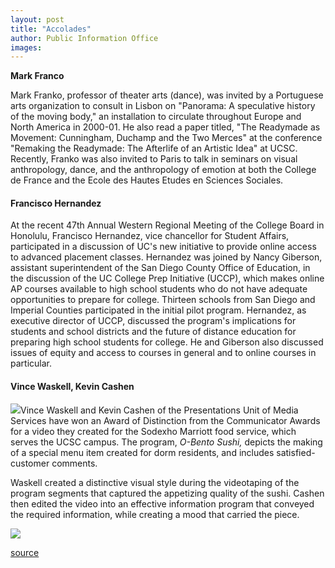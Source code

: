 ```yaml
---
layout: post
title: "Accolades"
author: Public Information Office
images:
---
```


**Mark Franco**

Mark Franko, professor of theater arts (dance), was invited by a Portuguese arts organization to consult in Lisbon on "Panorama: A speculative history of the moving body," an installation to circulate throughout Europe and North America in 2000-01. He also read a paper titled, "The Readymade as Movement: Cunningham, Duchamp and the Two Merces" at the conference "Remaking the Readymade: The Afterlife of an Artistic Idea" at UCSC. Recently, Franko was also invited to Paris to talk in seminars on visual anthropology, dance, and the anthropology of emotion at both the College de France and the Ecole des Hautes Etudes en Sciences Sociales.

#### Francisco Hernandez

At the recent 47th Annual Western Regional Meeting of the College Board in Honolulu, Francisco Hernandez, vice chancellor for Student Affairs, participated in a discussion of UC's new initiative to provide online access to advanced placement classes. Hernandez was joined by Nancy Giberson, assistant superintendent of the San Diego County Office of Education, in the discussion of the UC College Prep Initiative (UCCP), which makes online AP courses available to high school students who do not have adequate opportunities to prepare for college. Thirteen schools from San Diego and Imperial Counties participated in the initial pilot program. Hernandez, as executive director of UCCP, discussed the program's implications for students and school districts and the future of distance education for preparing high school students for college. He and Giberson also discussed issues of equity and access to courses in general and to online courses in particular.

#### Vince Waskell, Kevin Cashen

![][1]Vince Waskell and Kevin Cashen of the Presentations Unit of Media Services have won an Award of Distinction from the Communicator Awards for a video they created for the Sodexho Marriott food service, which serves the UCSC campus. The program, _O-Bento Sushi,_ depicts the making of a special menu item created for dorm residents, and includes satisfied-customer comments.  
  
Waskell created a distinctive visual style during the videotaping of the program segments that captured the appetizing quality of the sushi. Cashen then edited the video into an effective information program that conveyed the required information, while creating a mood that carried the piece.

  
![ ][2]

[1]: ../art/O-Bento.jpg
[2]: ../../images/trans.gif

[source](http://www1.ucsc.edu/currents/99-00/02-28/accolades.html "Permalink to accolades")
